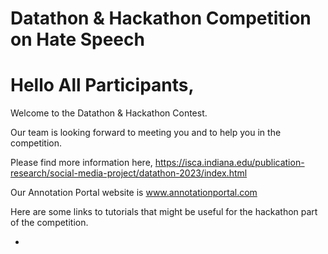 # Datathon & Hackathon Competition on Hate Speech

# Hello All Participants,

Welcome to the Datathon & Hackathon Contest. 

Our team is looking forward to meeting you and to help you in the competition. 

Please find more information here, https://isca.indiana.edu/publication-research/social-media-project/datathon-2023/index.html

Our Annotation Portal website is www.annotationportal.com 

Here are some links to tutorials that might be useful for the hackathon part of the competition.

- 
